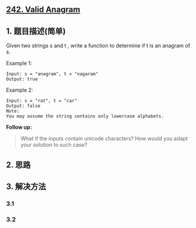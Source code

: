## [242. Valid Anagram](https://leetcode-cn.com/problems/valid-anagram/)

## 1. 题目描述(简单)

Given two strings s and t , write a function to determine if t is an anagram of s.

Example 1:
```
Input: s = "anagram", t = "nagaram"
Output: true
```
Example 2:
```
Input: s = "rat", t = "car"
Output: false
Note:
You may assume the string contains only lowercase alphabets.
```
**Follow up:**
> What if the inputs contain unicode characters? How would you adapt your solution to such case?


## 2. 思路

## 3. 解决方法

### 3.1 


### 3.2

